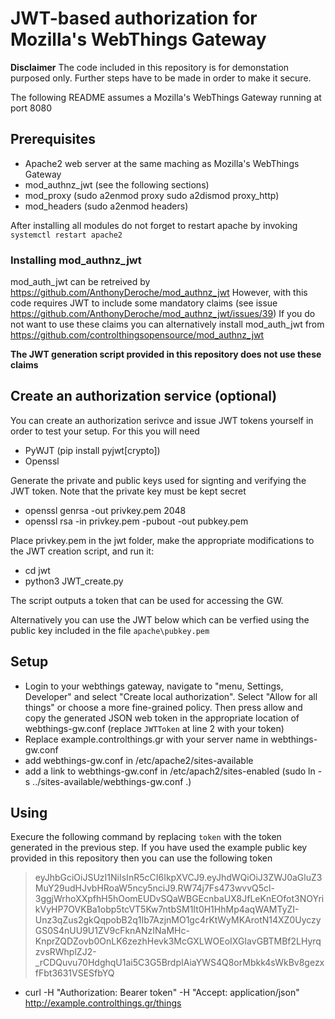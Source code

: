 # JWT-based authorization for Mozilla's WebThings Gateway
**Disclaimer**
The code included in this repository is for demonstation purposed only. Further steps have to be made in order to make it secure.

The following README assumes a Mozilla's WebThings Gateway running at port 8080

## Prerequisites
* Apache2 web server at the same maching as Mozilla's WebThings Gateway
* mod_authnz_jwt (see the following sections)
* mod_proxy (sudo a2enmod proxy sudo a2dismod proxy_http)
* mod_headers (sudo a2enmod headers)

After installing all modules do not forget to restart apache by invoking `systemctl restart apache2`

### Installing mod_authnz_jwt
mod_auth_jwt can be retreived by https://github.com/AnthonyDeroche/mod_authnz_jwt However, with this code requires JWT to include some mandatory claims (see issue https://github.com/AnthonyDeroche/mod_authnz_jwt/issues/39) If you do not want to use these claims you can alternatively install mod_auth_jwt from https://github.com/controlthingsopensource/mod_authnz_jwt 

**The JWT generation script provided in this repository does not use these claims**

## Create an authorization service (optional)
You can create an authorization serivce and issue JWT tokens yourself in order to test your setup. For this you will need
* PyWJT (pip install pyjwt[crypto])
* Openssl

Generate the private and public keys used for signting and verifying the JWT token. Note that the private key must be kept secret
* openssl genrsa -out privkey.pem 2048
* openssl rsa -in privkey.pem -pubout -out pubkey.pem

Place privkey.pem in the jwt folder, make the appropriate modifications to the JWT creation script, and run it:
* cd jwt
* python3 JWT_create.py

The script outputs a token that can be used for accessing the GW.

Alternatively you can use the JWT below which can be verfied using the public key included in the file `apache\pubkey.pem`

## Setup
* Login to your webthings gateway, navigate to "menu, Settings, Developer" and select "Create local authorization". Select "Allow for all things" or choose a more fine-grained policy. Then press allow and copy the generated JSON web token in the appropriate location of webthings-gw.conf (replace `JWTToken` at line 2 with your token)
* Replace example.controlthings.gr with your server name in webthings-gw.conf
* add webthings-gw.conf in /etc/apache2/sites-available
* add a link to webthings-gw.conf in /etc/apach2/sites-enabled (sudo ln -s ../sites-available/webthings-gw.conf .) 

## Using
Execure the following command by replacing `token` with the token generated in the previous step. If you have used the example public key provided in this repository then you can use the following token
> eyJhbGciOiJSUzI1NiIsInR5cCI6IkpXVCJ9.eyJhdWQiOiJ3ZWJ0aGluZ3MuY29udHJvbHRoaW5ncy5nciJ9.RW74j7Fs473wvvQ5cl-3ggjWrhoXXpfhH5hOomEUDvSQaWBGEcnbaUX8JfLeKnEOfot3NOYrikVyHP7OVKBa1obp5tcVT5Kw7ntbSM1It0H1HhMp4aqWAMTyZI-Unz3qZus2gkQqpobB2q1Ib7AzjnMO1gc4rKtWyMKArotN14XZ0UyczyGS0S4nUU9U1ZV9cFknANzINaMHc-KnprZQDZovb0OnLK6zezhHevk3McGXLWOEoIXGIavGBTMBf2LHyrqzvsRWhplZJ2-_rCDQuvu70HdghqU1ai5C3G5BrdpIAiaYWS4Q8orMbkk4sWkBv8gezxfFbt3631VSESfbYQ

* curl -H "Authorization: Bearer token" -H "Accept: application/json" http://example.controlthings.gr/things



